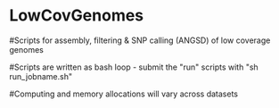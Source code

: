# LowCovGenomes
#Scripts for assembly, filtering & SNP calling (ANGSD) of low coverage genomes

#Scripts are written as bash loop - submit the "run" scripts with "sh run_jobname.sh"

#Computing and memory allocations will vary across datasets
